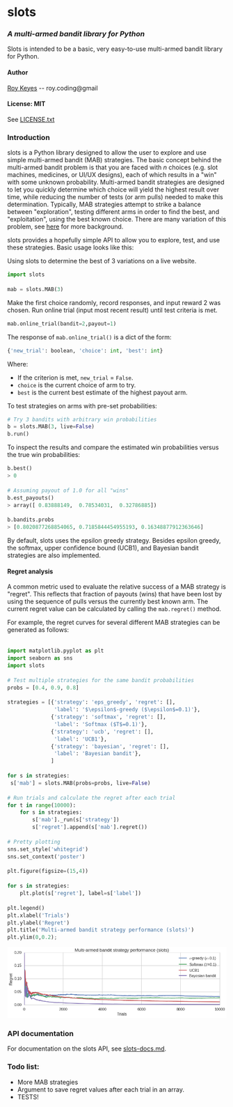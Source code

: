 # slots
### *A multi-armed bandit library for Python*

Slots is intended to be a basic, very easy-to-use multi-armed bandit library for Python.

#### Author
[Roy Keyes](https://roycoding.github.io) -- roy.coding@gmail

#### License: MIT
See [LICENSE.txt](https://github.com/roycoding/slots/blob/master/LICENSE.txt)


### Introduction
slots is a Python library designed to allow the user to explore and use simple multi-armed bandit (MAB) strategies. The basic concept behind the multi-armed bandit problem is that you are faced with *n* choices (e.g. slot machines, medicines, or UI/UX designs), each of which results in a "win" with some unknown probability. Multi-armed bandit strategies are designed to let you quickly determine which choice will yield the highest result over time, while reducing the number of tests (or arm pulls) needed to make this determination. Typically, MAB strategies attempt to strike a balance between "exploration", testing different arms in order to find the best, and "exploitation", using the best known choice. There are many variation of this problem, see [here](https://en.wikipedia.org/wiki/Multi-armed_bandit) for more background.

slots provides a hopefully simple API to allow you to explore, test, and use these strategies. Basic usage looks like this:

Using slots to determine the best of 3 variations on a live website.
```Python
import slots

mab = slots.MAB(3)
```

Make the first choice randomly, record responses, and input reward 2 was chosen. Run online trial (input most recent result) until test criteria is met.
```Python
mab.online_trial(bandit=2,payout=1)
```

The response of `mab.online_trial()` is a dict of the form:
```Python
{'new_trial': boolean, 'choice': int, 'best': int}
```
Where:
- If the criterion is met, `new_trial` = `False`.
- `choice` is the current choice of arm to try.
- `best` is the current best estimate of the highest payout arm.


To test strategies on arms with pre-set probabilities:

```Python
# Try 3 bandits with arbitrary win probabilities
b = slots.MAB(3, live=False)
b.run()
```

To inspect the results and compare the estimated win probabilities versus the true win probabilities:
```Python
b.best()
> 0

# Assuming payout of 1.0 for all "wins"
b.est_payouts()
> array([ 0.83888149,  0.78534031,  0.32786885])

b.bandits.probs
> [0.8020877268854065, 0.7185844454955193, 0.16348877912363646]
```

By default, slots uses the epsilon greedy strategy. Besides epsilon greedy, the softmax, upper confidence bound (UCB1), and Bayesian bandit strategies are also implemented.

#### Regret analysis
A common metric used to evaluate the relative success of a MAB strategy is "regret". This reflects that fraction of payouts (wins) that have been lost by using the sequence of pulls versus the currently best known arm. The current regret value can be calculated by calling the `mab.regret()` method.

For example, the regret curves for several different MAB strategies can be generated as follows:
```Python

import matplotlib.pyplot as plt
import seaborn as sns
import slots

# Test multiple strategies for the same bandit probabilities
probs = [0.4, 0.9, 0.8]

strategies = [{'strategy': 'eps_greedy', 'regret': [],
               'label': '$\epsilon$-greedy ($\epsilon$=0.1)'},
              {'strategy': 'softmax', 'regret': [],
               'label': 'Softmax ($T$=0.1)'},
              {'strategy': 'ucb', 'regret': [],
               'label': 'UCB1'},
              {'strategy': 'bayesian', 'regret': [],
               'label': 'Bayesian bandit'},
              ]

for s in strategies:
 s['mab'] = slots.MAB(probs=probs, live=False)

# Run trials and calculate the regret after each trial
for t in range(10000):
    for s in strategies:
        s['mab']._run(s['strategy'])
        s['regret'].append(s['mab'].regret())

# Pretty plotting
sns.set_style('whitegrid')
sns.set_context('poster')

plt.figure(figsize=(15,4))

for s in strategies:
    plt.plot(s['regret'], label=s['label'])

plt.legend()
plt.xlabel('Trials')
plt.ylabel('Regret')
plt.title('Multi-armed bandit strategy performance (slots)')
plt.ylim(0,0.2);
```
![](./misc/regret_plot.png)

### API documentation
For documentation on the slots API, see [slots-docs.md](https://github.com/roycoding/slots/blob/master/docs/slots-docs.md).


### Todo list:
- More MAB strategies
- Argument to save regret values after each trial in an array.
- TESTS!
